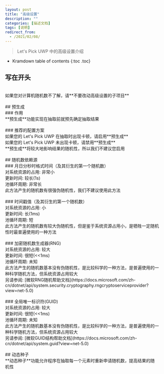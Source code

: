 ```yaml
---
layout: post
title: "高级设置"
description: ""
categories: [描述文档]
tags: [说明]
redirect_from:
  - /2021/02/08/
---
```


> Let's Pick UWP 中的高级设置介绍

* Kramdown table of contents
{:toc .toc}

## 写在开头
<br/>
如果您对计算机随机数不了解，请**不要改动高级设置的子项目**<br/>
<br/>
## 预生成
<br/>
### 作用
<br/>
**预生成**功能实现在抽取前就预先确定抽取结果<br/>
<br/>
### 推荐的配置方案
<br/>
如果您的 Let's Pick UWP 在抽取时出现卡顿，请启用**预生成**<br/>
如果您的 Let's Pick UWP 未出现卡顿，请禁用**预生成**<br/>
**预生成**将较大地影响结果的随机性，所以我们不建议您启用<br/>
<br/>
## 随机数依赖源
<br/>
### 月日分秒时格式时间（及其衍生的第一个随机数）
<br/>
对系统资源的占用: 非常小<br/>
更新时间: 较长(1s)<br/>
池循环周期: 非常长<br/>
此方法产生的随机数有很强伪随机性，我们不建议使用此方法<br/>
<br/>
### 时间戳值（及其衍生的第一个随机数）
<br/>
对系统资源的占用: 小<br/>
更新时间: 长(1ms)<br/>
池循环周期: 短<br/>
此方法产生的随机数有较大伪随机性，但是鉴于系统资源占用小，是牺牲一定随机性时最普遍使用的一种方法<br/>
<br/>
### 加密随机数生成器(RNG)
<br/>
对系统资源的占用: 较大<br/>
更新时间: 很短(<<1ms)<br/>
池循环周期: 未知<br/>
此方法产生的随机数基本没有伪随机性，是比较科学的一种方法，是普遍使用的一种科学随机方法，但系统资源占用较大<br/>
另请参阅: [微软RNG随机帮助文档](https://docs.microsoft.com/zh-cn/dotnet/api/system.security.cryptography.rngcryptoserviceprovider?view=net-5.0)<br/>
<br/>
### 全局唯一标识符(GUID)
<br/>
对系统资源的占用: 较大<br/>
更新时间: 很短(<<1ms)<br/>
池循环周期: 未知<br/>
此方法产生的随机数基本没有伪随机性，是比较科学的一种方法，是普遍使用的一种科学随机方法，但系统资源占用较大<br/>
另请参阅: [微软GUID结构帮助文档](https://docs.microsoft.com/zh-cn/dotnet/api/system.guid?view=net-5.0)<br/>
<br/>
## 动态种子
<br/>
**动态种子**功能允许程序在抽取每一个元素时重新申请随机数，提高结果的随机性<br/>
